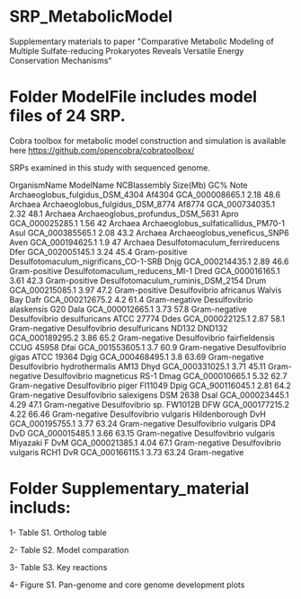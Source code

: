 # SRP_MetabolicModel

Supplementary materials to paper "Comparative Metabolic Modeling of Multiple Sulfate-reducing Prokaryotes Reveals Versatile Energy Conservation Mechanisms"



# Folder ModelFile includes model files of 24 SRP. 

Cobra toolbox for metabolic model construction and simulation is available here https://github.com/opencobra/cobratoolbox/

SRPs examined in this study with sequenced genome.

OrganismName	ModelName	NCBIassembly	Size(Mb)	GC%	Note
Archaeoglobus_fulgidus_DSM_4304	Af4304	GCA_000008665.1	2.18	48.6	Archaea
Archaeoglobus_fulgidus_DSM_8774	Af8774	GCA_000734035.1	2.32	48.1	Archaea
Archaeoglobus_profundus_DSM_5631	Apro	GCA_000025285.1	1.56	42	Archaea
Archaeoglobus_sulfaticallidus_PM70-1	Asul	GCA_000385565.1	2.08	43.2	Archaea
Archaeoglobus_veneficus_SNP6	Aven	GCA_000194625.1	1.9	47	Archaea
Desulfotomaculum_ferrireducens	Dfer	GCA_002005145.1	3.24	45.4	Gram-positive
Desulfotomaculum_nigrificans_CO-1-SRB	Dnjg	GCA_000214435.1	2.89	46.6	Gram-positive
Desulfotomaculum_reducens_MI-1	Dred	GCA_000016165.1	3.61	42.3	Gram-positive
Desulfotomaculum_ruminis_DSM_2154	Drum	GCA_000215085.1	3.97	47.2	Gram-positive
Desulfovibrio africanus Walvis Bay	Dafr	GCA_000212675.2	4.2	61.4	Gram-negative
Desulfovibrio alaskensis G20	Dala	GCA_000012665.1	3.73	57.8	Gram-negative
Desulfovibrio desulfuricans ATCC 27774	Ddes	GCA_000022125.1	2.87	58.1	Gram-negative
Desulfovibrio desulfuricans ND132	DND132	GCA_000189295.2	3.86	65.2	Gram-negative
Desulfovibrio fairfieldensis CCUG 45958	Dfai	GCA_001553605.1	3.7	60.9	Gram-negative
Desulfovibrio gigas ATCC 19364	Dgig	GCA_000468495.1	3.8	63.69	Gram-negative
Desulfovibrio hydrothermalis AM13 	Dhyd	GCA_000331025.1	3.71	45.11	Gram-negative
Desulfovibrio magneticus RS-1	Dmag	GCA_000010665.1	5.32	62.7	Gram-negative
Desulfovibrio piger FI11049	Dpig	GCA_900116045.1	2.81	64.2	Gram-negative
Desulfovibrio salexigens DSM 2638	Dsal	GCA_000023445.1	4.29	47.1	Gram-negative
Desulfovibrio sp. FW1012B	DFW	GCA_000177215.2	4.22	66.46	Gram-negative
Desulfovibrio vulgaris Hildenborough	DvH	GCA_000195755.1	3.77	63.24	Gram-negative
Desulfovibrio vulgaris DP4	DvD	GCA_000015485.1	3.66	63.15	Gram-negative
Desulfovibrio vulgaris Miyazaki F	DvM	GCA_000021385.1	4.04	67.1	Gram-negative
Desulfovibrio vulgaris RCH1	DvR	GCA_000166115.1	3.73	63.24	Gram-negative


# Folder Supplementary_material includs:

1- Table S1. Ortholog table 

2- Table S2. Model comparation

3- Table S3. Key reactions

4- Figure S1. Pan-genome and core genome development plots
